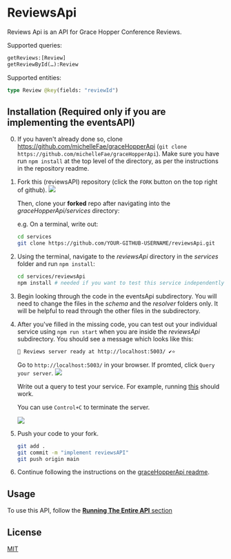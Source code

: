 
# ReviewsApi

Reviews Api is an API for Grace Hopper Conference Reviews.

Supported queries:
```graphql
getReviews:[Review]
getReviewById(…):Review
```

Supported entities:
```graphql
type Review @key(fields: "reviewId")
```

## Installation (Required only if you are implementing the eventsAPI)


0) If you haven't already done so, clone https://github.com/michelleFae/graceHopperApi (`git clone https://github.com/michelleFae/graceHopperApi`). Make sure you have run `npm install` at the top level of the directory, as per the instructions in the repository readme.

1) Fork this (reviewsAPI) repository (click the `FORK` button on the top right of github).
    ![](https://i.imgur.com/oJWUOVh.png)

    Then, clone your **forked** repo after navigating into the _graceHopperApi/services_ directory:
    
    e.g. On a terminal, write out:
    ```bash
    cd services
    git clone https://github.com/YOUR-GITHUB-USERNAME/reviewsApi.git
    ```

2) Using the terminal, navigate to the _reviewsApi_ directory in the _services_ folder and run `npm install`:

    ```bash
    cd services/reviewsApi
    npm install # needed if you want to test this service independently from other services
    ```

3) Begin looking through the code in the eventsApi subdirectory. You will need to change the files in the _schema_ and the _resolver_ folders only. It will be helpful to read through the other files in the subdirectory.
    
4) After you've filled in the missing code, you can test out your individual service using `npm run start` when you are inside the _reviewsApi_ subdirectory. You should see a message which looks like this:

    ```bash
    🎀 Reviews server ready at http://localhost:5003/ ✔️⭐
    ```

    Go to `http://localhost:5003/` in your browser. If promted, click `Query your server`. 
    ![](https://i.imgur.com/JOiWRsP.png)

    Write out a query to test your service. For example, running [this](https://studio.apollographql.com/sandbox/explorer?endpoint=http%3A%2F%2Flocalhost%3A5003%2F&explorerURLState=N4IgJg9gxgrgtgUwHYBcQC4QEcYIE4CeABAKIAeAhnAA4A2CAiroQBQAkeCAbgJYIDuASTDoiggCIBCAJRFgAHSREiAcwQoAStz78AQgWEtOvAcNEdtpsLIVLlRKBDiJUi%2B0WM7hb%2B3gooeJBUfZW5kFDkQ%2BzDUbzt3TwEAZ0j49wcnFxQo5QBfKPy0xP58VPSifxRkMAQEOPLipP0AQRQqpBqEMvKM53CcokL3IcGfNU1LfhTbBP9A4LtC3JAAGhAuCjweCgAjeiSMEBmieRBi7wwTkA0AJlO3RUVl3KA) should work.

    You can use `Control+C` to terminate the server.
    
    ![](https://i.imgur.com/TSefM4u.gif)


5) Push your code to your fork.
    ```bash
    git add .
    git commit -m "implement reviewsAPI"
    git push origin main
    ```

6) Continue following the instructions on the [graceHopperApi readme](https://github.com/michelleFae/graceHopperApi).
    
## Usage

To use this API, follow the [**Running The Entire API** section](https://github.com/michelleFae/graceHopperApi)

## License

[MIT](htsps://choosealicense.com/licenses/mit/)